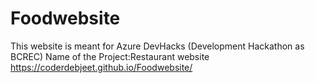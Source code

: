 # Foodwebsite
This website is meant for Azure DevHacks (Development Hackathon as BCREC)
Name of the Project:Restaurant website
https://coderdebjeet.github.io/Foodwebsite/
